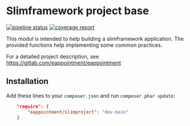 # Slimframework project base

[![pipeline status](https://gitlab.com/eappointment/slimproject/badges/main/pipeline.svg)](https://gitlab.com/eappointment/slimproject/-/commits/main)
[![coverage report](https://gitlab.com/eappointment/slimproject/badges/main/coverage.svg)](https://eappointment.gitlab.io/slimproject/_tests/coverage/index.html)


This modul is intended to help building a slimframework application.
The provided functions help implementing some common practices.

For a detailed project description, see https://gitlab.com/eappointment/eappointment

## Installation

Add these lines to your `composer.json` and run `composer.phar update`:

```json
    "require": {
        "eappointment/slimproject": "dev-main"
    }
```
